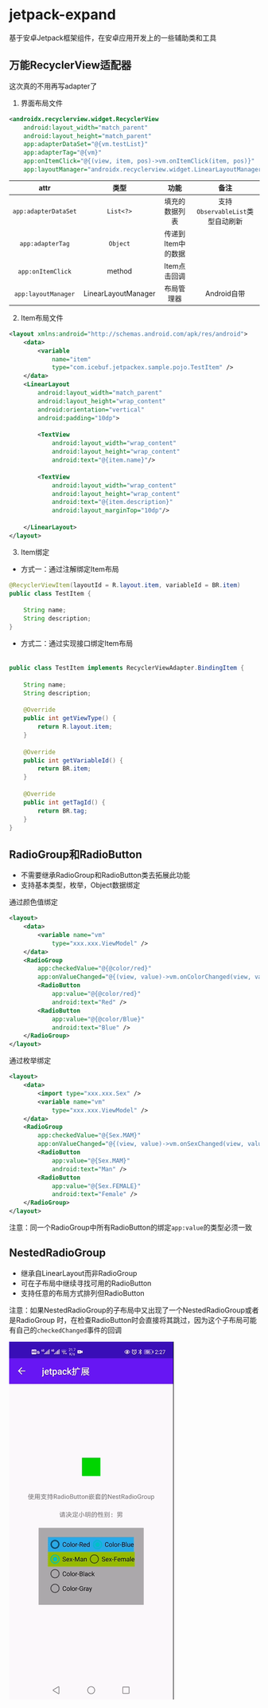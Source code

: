 # jetpack-expand
基于安卓Jetpack框架组件，在安卓应用开发上的一些辅助类和工具

## 万能RecyclerView适配器

这次真的不用再写adapter了

1. 界面布局文件
```xml
<androidx.recyclerview.widget.RecyclerView
    android:layout_width="match_parent"
    android:layout_height="match_parent"
    app:adapterDataSet="@{vm.testList}" 
    app:adapterTag="@{vm}"
    app:onItemClick="@{(view, item, pos)->vm.onItemClick(item, pos)}"
    app:layoutManager="androidx.recyclerview.widget.LinearLayoutManager"/>
```

|         attr         |         类型         |       功能       |              备注              |
|:--------------------:|:-------------------:|:---------------:|:------------------------------:|
| `app:adapterDataSet` |      `List<?>`      |   填充的数据列表   | 支持`ObservableList`类型自动刷新 |
|   `app:adapterTag`   |      `Object`       | 传递到Item中的数据 |                               |
|  `app:onItemClick`   |       method        |   Item点击回调    |                               |
| `app:layoutManager`  | LinearLayoutManager |    布局管理器     |          Android自带           |

2. Item布局文件
```xml
<layout xmlns:android="http://schemas.android.com/apk/res/android">
    <data>
        <variable
            name="item"
            type="com.icebuf.jetpackex.sample.pojo.TestItem" />
    </data>
    <LinearLayout
        android:layout_width="match_parent"
        android:layout_height="wrap_content"
        android:orientation="vertical"
        android:padding="10dp">

        <TextView
            android:layout_width="wrap_content"
            android:layout_height="wrap_content"
            android:text="@{item.name}"/>

        <TextView
            android:layout_width="wrap_content"
            android:layout_height="wrap_content"
            android:text="@{item.description}"
            android:layout_marginTop="10dp"/>

    </LinearLayout>
</layout>
```

3. Item绑定
- 方式一：通过注解绑定Item布局
```java
@RecyclerViewItem(layoutId = R.layout.item, variableId = BR.item)
public class TestItem {
    
    String name;
    String description;
}
```
- 方式二：通过实现接口绑定Item布局
```java

public class TestItem implements RecyclerViewAdapter.BindingItem {
    
    String name;
    String description;
    
    @Override
    public int getViewType() {
        return R.layout.item;
    }

    @Override
    public int getVariableId() {
        return BR.item;
    }

    @Override
    public int getTagId() {
        return BR.tag;
    }
}
```

## RadioGroup和RadioButton

- 不需要继承RadioGroup和RadioButton类去拓展此功能
- 支持基本类型，枚举，Object数据绑定

通过颜色值绑定
```xml
<layout>
    <data>
        <variable name="vm"
            type="xxx.xxx.ViewModel" />
    </data>
    <RadioGroup
        app:checkedValue="@{@color/red}"
        app:onValueChanged="@{(view, value)->vm.onColorChanged(view, value)}">
        <RadioButton
            app:value="@{@color/red}"
            android:text="Red" />
        <RadioButton
            app:value="@{@color/Blue}"
            android:text="Blue" />    
    </RadioGroup>   
</layout>
```
通过枚举绑定
```xml
<layout>
    <data>
        <import type="xxx.xxx.Sex" />
        <variable name="vm"
            type="xxx.xxx.ViewModel" />
    </data>
    <RadioGroup
        app:checkedValue="@{Sex.MAM}"
        app:onValueChanged="@{(view, value)->vm.onSexChanged(view, value)}">
        <RadioButton
            app:value="@{Sex.MAM}"
            android:text="Man" />
        <RadioButton
            app:value="@{Sex.FEMALE}"
            android:text="Female" />    
    </RadioGroup>  
</layout>
```
注意：同一个RadioGroup中所有RadioButton的绑定`app:value`的类型必须一致

## NestedRadioGroup

- 继承自LinearLayout而非RadioGroup
- 可在子布局中继续寻找可用的RadioButton
- 支持任意的布局方式排列但RadioButton

注意：如果NestedRadioGroup的子布局中又出现了一个NestedRadioGroup或者是RadioGroup
时，在检查RadioButton时会直接将其跳过，因为这个子布局可能有自己的`checkedChanged`事件的回调

![NestedRadioGroup.gif](snapshot/NestedRadioGroup.gif)


